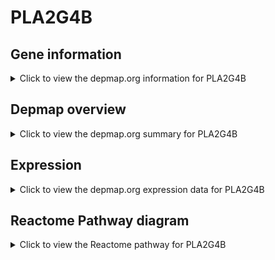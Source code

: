 <h1>PLA2G4B</h1>

<h2>Gene information</h2>
<details>
  <summary>Click to view the depmap.org information for PLA2G4B</summary>
  <p><a href="https://depmap.org/portal/gene/PLA2G4B?tab=about" target="_BLANK">Open page in a new tab...</a></p>
  <iframe src="https://depmap.org/portal/gene/PLA2G4B?tab=about" style="border:none;width:100%;height:800px"></iframe>
</details>

<h2>Depmap overview</h2>
<details>
  <summary>Click to view the depmap.org summary for PLA2G4B</summary>
  <p><a href="https://depmap.org/portal/gene/PLA2G4B?tab=overview" target="_BLANK">Open page in a new tab...</a></p>
  <iframe src="https://depmap.org/portal/gene/PLA2G4B?tab=overview" style="border:none;width:100%;height:800px"></iframe>
</details>

<h2>Expression</h2>
<details>
  <summary>Click to view the depmap.org expression data for PLA2G4B</summary>
  <p><a href="https://depmap.org/portal/gene/PLA2G4B?tab=characterization" target="_BLANK">Open page in a new tab...</a></p>
  <iframe src="https://depmap.org/portal/gene/PLA2G4B?tab=characterization" style="border:none;width:100%;height:800px"></iframe>
</details>



<h2>Reactome Pathway diagram</h2>
<details>
  <summary>Click to view the Reactome pathway for PLA2G4B</summary>
  <p><a href="https://reactome.org/PathwayBrowser/#/R-HSA-381038" target="_BLANK">Open page in a new tab...</a></p>
  <p>XBP1(S) activates chaperone genes</p>
<iframe src="https://reactome.org/PathwayBrowser/#/R-HSA-381038" style="border:none;width:100%;height:800px"></iframe>
</details>



